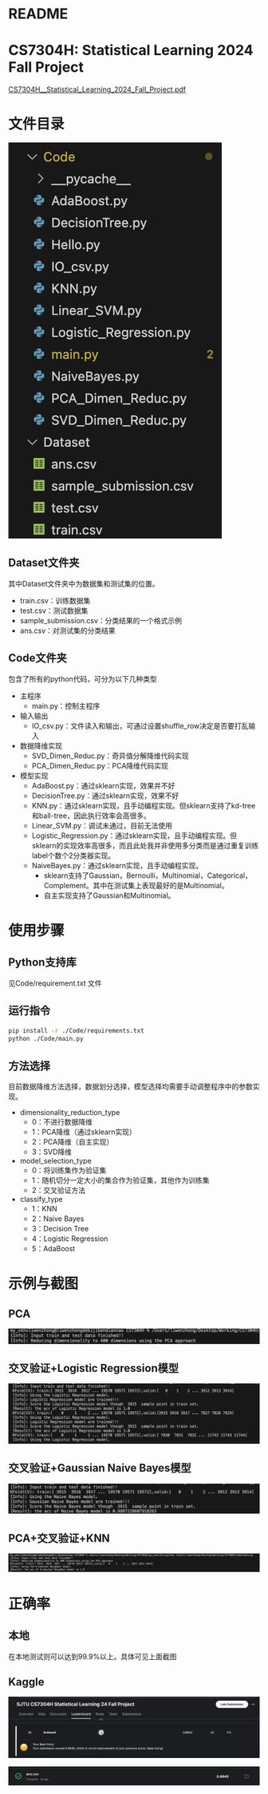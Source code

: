 # README

# CS7304H: Statistical Learning 2024 Fall Project

[CS7304H__Statistical_Learning_2024_Fall_Project.pdf](Document/CS7304H__Statistical_Learning_2024_Fall_Project.pdf)

# 文件目录

![image.png](Document/README/image.png)

## Dataset文件夹

其中Dataset文件夹中为数据集和测试集的位置。

- train.csv：训练数据集
- test.csv：测试数据集
- sample_submission.csv：分类结果的一个格式示例
- ans.csv：对测试集的分类结果

## Code文件夹

包含了所有的python代码，可分为以下几种类型

- 主程序
    - main.py：控制主程序
- 输入输出
    - IO_csv.py：文件读入和输出，可通过设置shuffle_row决定是否要打乱输入
- 数据降维实现
    - SVD_Dimen_Reduc.py：奇异值分解降维代码实现
    - PCA_Dimen_Reduc.py：PCA降维代码实现
- 模型实现
    - AdaBoost.py：通过sklearn实现，效果并不好
    - DecisionTree.py：通过sklearn实现，效果不好
    - KNN.py：通过sklearn实现，且手动编程实现。但sklearn支持了kd-tree和ball-tree，因此执行效率会高很多。
    - Linear_SVM.py：调试未通过，目前无法使用
    - Logistic_Regression.py：通过sklearn实现，且手动编程实现。但sklearn的实现效率高很多，而且此处我并非使用多分类而是通过重复训练label个数个2分类器实现。
    - NaiveBayes.py：通过sklearn实现，且手动编程实现。
        - sklearn支持了Gaussian，Bernoulli，Multinomial，Categorical，Complement。其中在测试集上表现最好的是Multinomial。
        - 自主实现支持了Gaussian和Multinomial。

# 使用步骤

## Python支持库
见Code/requirement.txt 文件

## 运行指令

```bash
pip install -r ./Code/requirements.txt
python ./Code/main.py
```

## 方法选择

目前数据降维方法选择，数据划分选择，模型选择均需要手动调整程序中的参数实现。

- dimensionality_reduction_type
    - 0：不进行数据降维
    - 1：PCA降维（通过sklearn实现）
    - 2：PCA降维（自主实现）
    - 3：SVD降维
- model_selection_type
    - 0：将训练集作为验证集
    - 1：随机切分一定大小的集合作为验证集，其他作为训练集
    - 2：交叉验证方法
- classify_type
    - 1：KNN
    - 2：Naive Bayes
    - 3：Decision Tree
    - 4：Logistic Regression
    - 5：AdaBoost

# **示例与截图**

## PCA

![image.png](Document/README/image%201.png)

## 交叉验证+Logistic Regression模型

![image.png](Document/README/image%202.png)

## 交叉验证+Gaussian Naive Bayes模型

![image.png](Document/README/image%203.png)

## PCA+交叉验证+KNN

![image.png](Document/README/image%204.png)

# 正确率

## 本地

在本地测试则可以达到99.9%以上。具体可见上面截图

## Kaggle

![image.png](Document/README/image%205.png)

![image.png](Document/README/image%206.png)